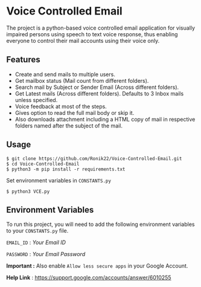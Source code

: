 
# Voice Controlled Email

The project is a python-based voice controlled email application for visually impaired persons using speech to text voice response, thus enabling everyone to control their mail accounts using their voice only.


## Features

- Create and send mails to multiple users.
- Get mailbox status (Mail count from different folders).
- Search mail by Subject or Sender Email (Across different folders).
- Get Latest mails (Across different folders). Defaults to 3 Inbox mails unless specified.
- Voice feedback at most of the steps.
- Gives option to read the full mail body or skip it. 
- Also downloads attachment including a HTML copy of mail in respective folders named after the subject of the mail.
  
## Usage

```
$ git clone https://github.com/Ronik22/Voice-Controlled-Email.git
$ cd Voice-Controlled-Email
$ python3 -m pip install -r requirements.txt
```
Set environment variables in `CONSTANTS.py`
```
$ python3 VCE.py
```

  
## Environment Variables

To run this project, you will need to add the following environment variables to your `CONSTANTS.py` file.

`EMAIL_ID` : *Your Email ID*

`PASSWORD` : *Your Email Password*

**Important :** Also enable `Allow less secure apps` in your Google Account.

**Help Link** : https://support.google.com/accounts/answer/6010255